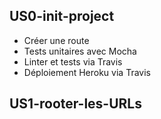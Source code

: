 ## US0-init-project
   * Créer une route
   * Tests unitaires avec Mocha
   * Linter et tests via Travis
   * Déploiement Heroku via Travis

## US1-rooter-les-URLs
